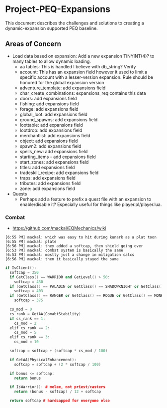 # Project-PEQ-Expansions

This document describes the challenges and solutions to creating a dynamic-expansion supported PEQ baseline.

## Areas of Concern
- Load data based on expansion: Add a new expansion TINYINT(4)? to many tables to allow dynamic loading.
  - aa tables: This is handled I believe with db_string? Verify
  - account: This has an expansion field however it used to limit a specific account with a lesser-version expansion. Rule should be honored for the global expansion version
  - adventure_template: add expansions field
  - char_create_combinations: expansions_req contains this data
  - doors: add expansions field
  - fishing: add expansions field
  - forage: add expansions field
  - global_loot: add expansions field
  - ground_spawns: add expansions field
  - loottable: add expansions field
  - lootdrop: add expansions field
  - merchantlist: add expansions field
  - object: add expansions field
  - spawn2: add expansions field
  - spells_new: add expansions field
  - starting_items - add expansions field
  - start_zones: add expansions field
  - titles: add expansions field
  - tradeskill_recipe: add expansions field
  - traps: add expansions field
  - tributes: add expansions field
  - zone: add expansions field
- Quests
  - Perhaps add a feature to prefix a quest file with an expansion to enable/disable it? Especially useful for things like player.pl/player.lua.
### Combat
  - https://github.com/mackal/EQMechanics/wiki
```[PM] mackal: they used to have hardcaps on mitigation
[6:55 PM] mackal: which was easy to hit during kunark as a plat toon
[6:55 PM] mackal: plate
[6:56 PM] mackal: they added a softcap, then shield going over
[6:53 PM] mackal: combat system is basically the same
[6:53 PM] mackal: mostly just a change in mitigation calcs
[6:56 PM] mackal: then it basically stayed the same
```

```cpp
if IsClient():
  softcap = 350
  if GetClass() == WARRIOR and GetLevel() > 50:
    softcap = 430
  if (GetClass() == PALADIN or GetClass() == SHADOWKNIGHT or GetClass() == BARD) and GetLevel() > 50
    softcap = 403
  if (GetClass() == RANGER or GetClass() == ROGUE or GetClass() == MONK or GetClass() == BEASTLORD) and GetLevel() > 50
    softcap = 375

  cs_mod = 0
  cs_rank = GetAA(ComabtStability)
  if cs_rank == 1:
    cs_mod = 2
  elif cs_rank == 2:
    cs_mod = 5
  elif cs_rank == 3:
    cs_mod = 10

  softcap = softcap + (softcap * cs_mod / 100)

  if GetAA(PhysicalEnhancement):
    softcap = softcap + (2 * softcap / 100)

  if bonus <= softcap:
    return bonus

  if IsWarrior(): # melee, not priest/casters
    return (bonus - softcap) / 12 + softcap

  return softcap # hardcapped for everyone else
```